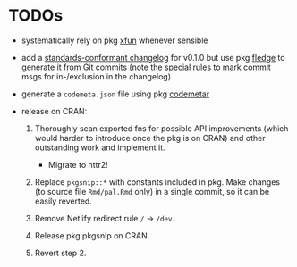 # TODOs

-   systematically rely on pkg [xfun](https://yihui.name/xfun/) whenever sensible

-   add a [standards-conformant changelog](https://keepachangelog.com/) for v0.1.0 but use pkg [fledge](https://cynkra.github.io/fledge/) to generate it from
    Git commits (note the [special rules](https://cynkra.github.io/fledge/articles/fledge.html) to mark commit msgs for in-/exclusion in the changelog)

-   generate a `codemeta.json` file using pkg [codemetar](https://docs.ropensci.org/codemetar/)

-   release on CRAN:

    1.  Thoroughly scan exported fns for possible API improvements (which would harder to introduce once the pkg is on CRAN) and other outstanding work and
        implement it.

        -   Migrate to httr2!

    2.  Replace `pkgsnip::*` with constants included in pkg. Make changes (to source file `Rmd/pal.Rmd` only) in a single commit, so it can be easily reverted.

    3.  Remove Netlify redirect rule `/` -\> `/dev`.

    4.  Release pkg pkgsnip on CRAN.

    5.  Revert step 2.
